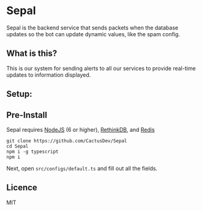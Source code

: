 # Sepal

Sepal is the backend service that sends packets when the database updates
so the bot can update dynamic values, like the spam config.

## What is this?

This is our system for sending alerts to all our services to provide real-time updates to information displayed.


## Setup:

## Pre-Install

Sepal requires [NodeJS](nodejs.org) (6 or higher), [RethinkDB](rethinkdb.com), and [Redis](redis.io)


```
git clone https://github.com/CactusDev/Sepal
cd Sepal
npm i -g typescript
npm i
```

Next, open `src/configs/default.ts` and fill out all the fields.


## Licence

MIT
